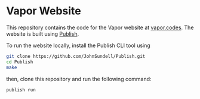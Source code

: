 # Vapor Website

This repository contains the code for the Vapor website at [vapor.codes](https://vapor.codes). The website is built using [Publish](https://github.com/johnsundell/publish).

To run the website locally, install the Publish CLI tool using
```bash
git clone https://github.com/JohnSundell/Publish.git
cd Publish
make
```

then, clone this repository and run the following command:

```bash
publish run
```


